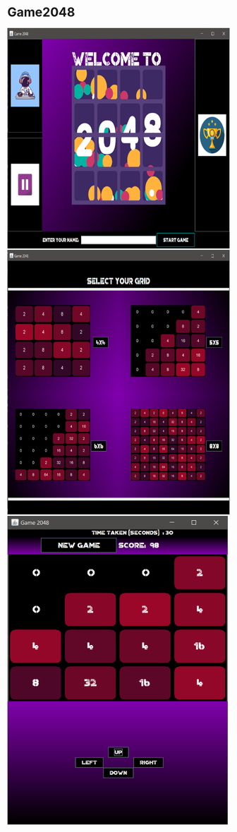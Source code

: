 # Game2048
<img src="Startframe.PNG" width="800" height="500">
<img src="selectGrid.PNG" width="800" height="600">
<img src="./four.PNG" width="500" height="700">
